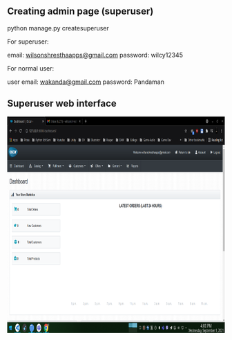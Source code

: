 ## Creating admin page (superuser)

python manage.py createsuperuser

For superuser:

email: wilsonshresthaapps@gmail.com
password: wilcy12345

For normal user:

user email: wakanda@gmail.com
password: Pandaman

## Superuser web interface
<img src="superuser.png" width="800" height="500"> 